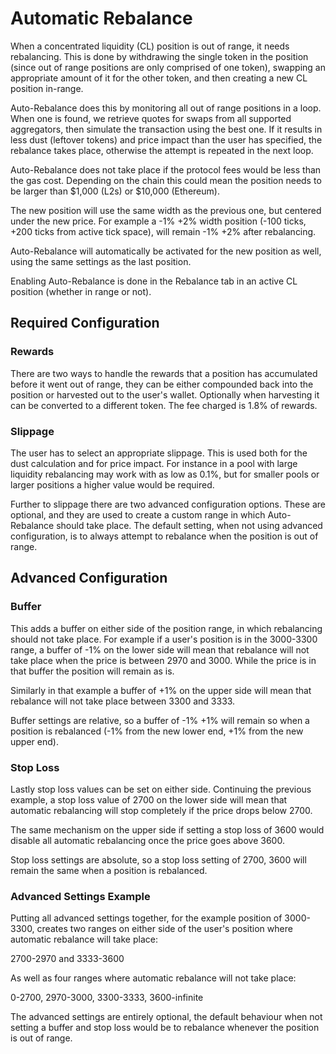 # Automatic Rebalance

When a concentrated liquidity (CL) position is out of range, it needs rebalancing. This is done by withdrawing the single token in the position (since out of range positions are only comprised of one token), swapping an appropriate amount of it for the other token, and then creating a new CL position in-range.

Auto-Rebalance does this by monitoring all out of range positions in a loop. When one is found, we retrieve quotes for swaps from all supported aggregators, then simulate the transaction using the best one. If it results in less dust (leftover tokens) and price impact than the user has specified, the rebalance takes place, otherwise the attempt is repeated in the next loop.

Auto-Rebalance does not take place if the protocol fees would be less than the gas cost. Depending on the chain this could mean the position needs to be larger than $1,000 (L2s) or $10,000 (Ethereum).

The new position will use the same width as the previous one, but centered under the new price. For example a -1% +2% width position (-100 ticks, +200 ticks from active tick space), will remain -1% +2% after rebalancing.

Auto-Rebalance will automatically be activated for the new position as well, using the same settings as the last position.

Enabling Auto-Rebalance is done in the Rebalance tab in an active CL position (whether in range or not).

## Required Configuration

### Rewards

There are two ways to handle the rewards that a position has accumulated before it went out of range, they can be either compounded back into the position or harvested out to the user's wallet. Optionally when harvesting it can be converted to a different token. The fee charged is 1.8% of rewards. 

### Slippage

The user has to select an appropriate slippage. This is used both for the dust calculation and for price impact. For instance in a pool with large liquidity rebalancing may work with as low as 0.1%, but for smaller pools or larger positions a higher value would be required.

Further to slippage there are two advanced configuration options. These are optional, and they are used to create a custom range in which Auto-Rebalance should take place. The default setting, when not using advanced configuration, is to always attempt to rebalance when the position is out of range.

## Advanced Configuration

### Buffer

This adds a buffer on either side of the position range, in which rebalancing should not take place. For example if a user's position is in the 3000-3300 range, a buffer of -1% on the lower side will mean that rebalance will not take place when the price is between 2970 and 3000. While the price is in that buffer the position will remain as is.

Similarly in that example a buffer of +1% on the upper side will mean that rebalance will not take place between 3300 and 3333.

Buffer settings are relative, so a buffer of -1% +1% will remain so when a position is rebalanced (-1% from the new lower end, +1% from the new upper end).

### Stop Loss

Lastly stop loss values can be set on either side. Continuing the previous example, a stop loss value of 2700 on the lower side will mean that automatic rebalancing will stop completely if the price drops below 2700.

The same mechanism on the upper side if setting a stop loss of 3600 would disable all automatic rebalancing once the price goes above 3600.

Stop loss settings are absolute, so a stop loss setting of 2700, 3600 will remain the same when a position is rebalanced.

### Advanced Settings Example

Putting all advanced settings together, for the example position of 3000-3300, creates two ranges on either side of the user's position where automatic rebalance will take place:

2700-2970 and 3333-3600

As well as four ranges where automatic rebalance will not take place:

0-2700, 2970-3000, 3300-3333, 3600-infinite

The advanced settings are entirely optional, the default behaviour when not setting a buffer and stop loss would be to rebalance whenever the position is out of range.
